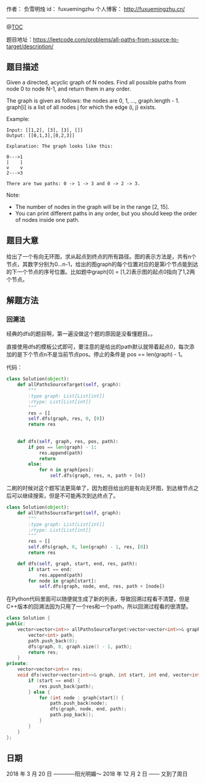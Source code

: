 
作者： 负雪明烛
id：	fuxuemingzhu
个人博客：	http://fuxuemingzhu.cn/

---
@[TOC](目录)

题目地址：https://leetcode.com/problems/all-paths-from-source-to-target/description/

## 题目描述

Given a directed, acyclic graph of N nodes.  Find all possible paths from node 0 to node N-1, and return them in any order.

The graph is given as follows:  the nodes are 0, 1, ..., graph.length - 1.  graph[i] is a list of all nodes j for which the edge (i, j) exists.

Example:

    Input: [[1,2], [3], [3], []] 
    Output: [[0,1,3],[0,2,3]] 
    
    Explanation: The graph looks like this:
    
    0--->1
    |    |
    v    v
    2--->3
    
    There are two paths: 0 -> 1 -> 3 and 0 -> 2 -> 3.

Note:

 - The number of nodes in the graph will be in the range [2, 15].
 - You can print different paths in any order, but you should keep the order of nodes inside one path.

    
## 题目大意

给出了一个有向无环图，求从起点到终点的所有路径。图的表示方法是，共有n个节点，其数字分别为0...n-1，给出的图graph的每个位置对应的是第i个节点能到达的下一个节点的序号位置。比如题中graph[0] = [1,2]表示图的起点0指向了1,2两个节点。


## 解题方法

### 回溯法

经典的dfs的题目啊，第一遍没做这个题的原因是没看懂题目。。

直接使用dfs的模板公式即可，要注意的是给出的path默认就带着起点0，每次添加的是下个节点n不是当前节点pos。停止的条件是 pos == len(graph) - 1。

代码：

```python
class Solution(object):
    def allPathsSourceTarget(self, graph):
        """
        :type graph: List[List[int]]
        :rtype: List[List[int]]
        """
        res = []
        self.dfs(graph, res, 0, [0])
        return res
        
    
    def dfs(self, graph, res, pos, path):
        if pos == len(graph) - 1:
            res.append(path)
            return
        else:
            for n in graph[pos]:
                self.dfs(graph, res, n, path + [n])
```

二刷的时候对这个题写法更简单了，因为题目给出的是有向无环图，到达根节点之后可以继续搜索，但是不可能再次到达终点了。

```python
class Solution(object):
    def allPathsSourceTarget(self, graph):
        """
        :type graph: List[List[int]]
        :rtype: List[List[int]]
        """
        res = []
        self.dfs(graph, 0, len(graph) - 1, res, [0])
        return res

    def dfs(self, graph, start, end, res, path):
        if start == end:
            res.append(path)
        for node in graph[start]:
            self.dfs(graph, node, end, res, path + [node])
```

在Python代码里面可以随便就生成了新的列表，导致回溯过程看不清楚，但是C++版本的回溯法因为只用了一个res和一个path，所以回溯过程看的很清楚。

```cpp
class Solution {
public:
    vector<vector<int>> allPathsSourceTarget(vector<vector<int>>& graph) {
        vector<int> path;
        path.push_back(0);
        dfs(graph, 0, graph.size() - 1, path);
        return res;
    }   
private:
    vector<vector<int>> res;
    void dfs(vector<vector<int>>& graph, int start, int end, vector<int> path) {
        if (start == end) {
            res.push_back(path);
        } else {
            for (int node : graph[start]) {
                path.push_back(node);
                dfs(graph, node, end, path);
                path.pop_back();
            }
        }
    }
};
```

## 日期

2018 年 3 月 20 日 ————阳光明媚～
2018 年 12 月 2 日 —— 又到了周日

